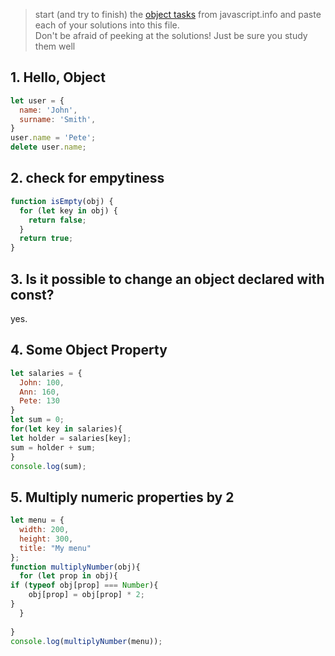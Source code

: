 > start (and try to finish) the [object tasks](https://javascript.info/object) from javascript.info and paste each of your solutions into this file.    
> Don't be afraid of peeking at the solutions!  Just be sure you study them well

## 1. Hello, Object
```js
let user = {
  name: 'John',
  surname: 'Smith',
}
user.name = 'Pete';
delete user.name;
```
## 2. check for empytiness 
```js
function isEmpty(obj) {
  for (let key in obj) {
    return false;
  }
  return true;
}
```
## 3. Is it possible to change an object declared with const?
 yes.
## 4. Some Object Property
```js
let salaries = {
  John: 100,
  Ann: 160,
  Pete: 130
}
let sum = 0;
for(let key in salaries){
let holder = salaries[key];
sum = holder + sum;
}
console.log(sum);
```
## 5. Multiply numeric properties by 2
```js
let menu = {
  width: 200,
  height: 300,
  title: "My menu"
};
function multiplyNumber(obj){
  for (let prop in obj){
if (typeof obj[prop] === Number){
    obj[prop] = obj[prop] * 2;
}
  }
    
}
console.log(multiplyNumber(menu));
```
